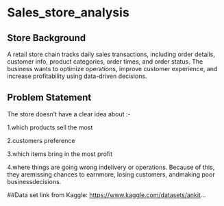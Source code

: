 # Sales_store_analysis
## Store Background
A retail store chain tracks daily sales transactions, including order details, customer info, product categories, order times, and order status. The business wants to optimize operations, improve customer experience, and increase profitability using data-driven decisions.

## Problem Statement
The store doesn’t have a clear idea about :-

1.which products sell the most

2.customers preference

3.which items bring in the most profit

4.where things are going wrong indelivery or operations. Because of this, they aremissing chances to earnmore, losing customers, andmaking poor businessdecisions.

##Data set link from Kaggle: https://www.kaggle.com/datasets/ankit...
